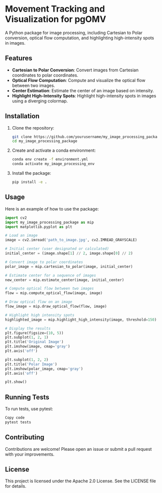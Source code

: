 # Movement Tracking and Visualization for pgOMV

A Python package for image processing, including Cartesian to Polar conversion, optical flow computation, and highlighting high-intensity spots in images.

## Features

- **Cartesian to Polar Conversion**: Convert images from Cartesian coordinates to polar coordinates.
- **Optical Flow Computation**: Compute and visualize the optical flow between two images.
- **Center Estimation**: Estimate the center of an image based on intensity.
- **Highlight High-Intensity Spots**: Highlight high-intensity spots in images using a diverging colormap.

## Installation

1. Clone the repository:

    ```sh
    git clone https://github.com/yourusername/my_image_processing_package.git
    cd my_image_processing_package
    ```

2. Create and activate a conda environment:

    ```sh
    conda env create -f environment.yml
    conda activate my_image_processing_env
    ```

3. Install the package:

    ```sh
    pip install -e .
    ```

## Usage

Here is an example of how to use the package:

```python
import cv2
import my_image_processing_package as mip
import matplotlib.pyplot as plt

# Load an image
image = cv2.imread('path_to_image.jpg', cv2.IMREAD_GRAYSCALE)

# Initial center (user designated or calculated)
initial_center = (image.shape[1] // 2, image.shape[0] // 2)

# Convert image to polar coordinates
polar_image = mip.cartesian_to_polar(image, initial_center)

# Estimate center for a sequence of images
new_center = mip.estimate_center(image, initial_center)

# Compute optical flow between two images
flow = mip.compute_optical_flow(image, image)

# Draw optical flow on an image
flow_image = mip.draw_optical_flow(flow, image)

# Highlight high intensity spots
highlighted_image = mip.highlight_high_intensity(image, threshold=150)

# Display the results
plt.figure(figsize=(10, 5))
plt.subplot(1, 2, 1)
plt.title('Original Image')
plt.imshow(image, cmap='gray')
plt.axis('off')

plt.subplot(1, 2, 2)
plt.title('Polar Image')
plt.imshow(polar_image, cmap='gray')
plt.axis('off')

plt.show()

```

## Running Tests

To run tests, use pytest:

```sh
Copy code
pytest tests
```

## Contributing

Contributions are welcome! Please open an issue or submit a pull request with your improvements.

## License

This project is licensed under the Apache 2.0 License. See the LICENSE file for details.

